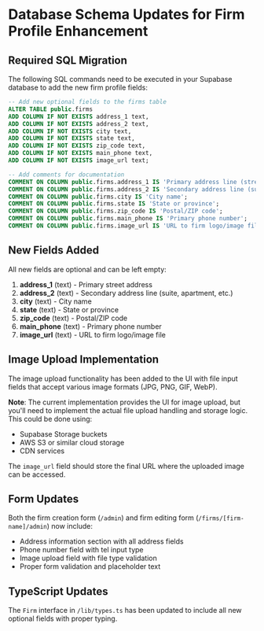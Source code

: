 # Database Schema Updates for Firm Profile Enhancement

## Required SQL Migration

The following SQL commands need to be executed in your Supabase database to add the new firm profile fields:

```sql
-- Add new optional fields to the firms table
ALTER TABLE public.firms 
ADD COLUMN IF NOT EXISTS address_1 text,
ADD COLUMN IF NOT EXISTS address_2 text,
ADD COLUMN IF NOT EXISTS city text,
ADD COLUMN IF NOT EXISTS state text,
ADD COLUMN IF NOT EXISTS zip_code text,
ADD COLUMN IF NOT EXISTS main_phone text,
ADD COLUMN IF NOT EXISTS image_url text;

-- Add comments for documentation
COMMENT ON COLUMN public.firms.address_1 IS 'Primary address line (street address)';
COMMENT ON COLUMN public.firms.address_2 IS 'Secondary address line (suite, apartment, etc.)';
COMMENT ON COLUMN public.firms.city IS 'City name';
COMMENT ON COLUMN public.firms.state IS 'State or province';
COMMENT ON COLUMN public.firms.zip_code IS 'Postal/ZIP code';
COMMENT ON COLUMN public.firms.main_phone IS 'Primary phone number';
COMMENT ON COLUMN public.firms.image_url IS 'URL to firm logo/image file';
```

## New Fields Added

All new fields are optional and can be left empty:

1. **address_1** (text) - Primary street address
2. **address_2** (text) - Secondary address line (suite, apartment, etc.)
3. **city** (text) - City name
4. **state** (text) - State or province
5. **zip_code** (text) - Postal/ZIP code
6. **main_phone** (text) - Primary phone number
7. **image_url** (text) - URL to firm logo/image file

## Image Upload Implementation

The image upload functionality has been added to the UI with file input fields that accept various image formats (JPG, PNG, GIF, WebP). 

**Note**: The current implementation provides the UI for image upload, but you'll need to implement the actual file upload handling and storage logic. This could be done using:

- Supabase Storage buckets
- AWS S3 or similar cloud storage
- CDN services

The `image_url` field should store the final URL where the uploaded image can be accessed.

## Form Updates

Both the firm creation form (`/admin`) and firm editing form (`/firms/[firm-name]/admin`) now include:

- Address information section with all address fields
- Phone number field with tel input type
- Image upload field with file type validation
- Proper form validation and placeholder text

## TypeScript Updates

The `Firm` interface in `/lib/types.ts` has been updated to include all new optional fields with proper typing.